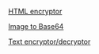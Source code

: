 [HTML encryptor](html-encryptor.html)

[Image to Base64](image-to-base64.html)

[Text encryptor/decryptor](text-encryptor-decryptor.html)
